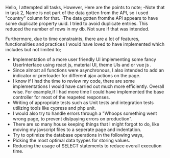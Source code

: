 Hello,
I attempted all tasks,
However, Here are the points to note;
-Note that in task 2, Name is not part of the data gotten from the API, so i used "country" column for  that.
-The data gotten fromthe API appears to have some duplicate property uuid. I tried to avoid duplicate entries. This reduced the number of rows in my db. Not sure if that was intended.

Furthermore, due to time constraints, there are a lot of features, functionalities and practices I would have loved to have implemented which includes but not limited to;
- Implementation of a more user friendly UI implementing some fancy UserInterface using react js, material UI, theme UIs and or vue js .
- Since almost all functions were asynchronous, I also intended to add an indicator or prerloader for different ajax actions on the page.
- I know if I had the time to review my code, there are some implementations I would have carried out much more efficiently. Overall wise. For example,if I had more time I could have implemented the base controller for most of the reapeted responses.
- Writing of appropriate tests such as Unit tests and integration tests utilizing tools like cypress and php unit.
- I would also try to handle errors through a "Whoops something went wrong page, to prevent dislpaying errors on production".
- There are so many house keeping things that I might forgot to do, like moving my javscript files to a seperate page and indentation.
- Try to optimize the database operations in the following ways,
- Picking the most optimal data tyypes for storing values.
- Reducing the usage of SELECT statements to reduce overall execution time.
   

